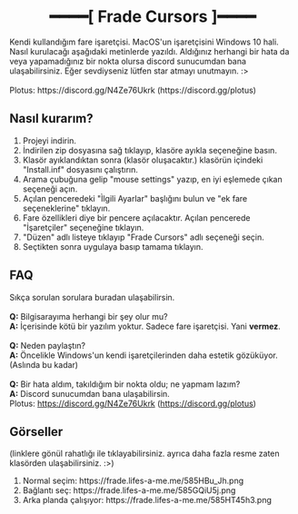 <h1 align="center">━━━━[ Frade Cursors ]━━━━</h1>
Kendi kullandığım fare işaretçisi. MacOS'un işaretçisini Windows 10 hali. Nasıl kurulacağı aşağıdaki metinlerde yazıldı. Aldığınız herhangi bir hata da veya yapamadığınız bir nokta olursa discord sunucumdan bana ulaşabilirsiniz. Eğer sevdiyseniz lütfen star atmayı unutmayın. :>
<br> <br>
Plotus: https://discord.gg/N4Ze76Ukrk (https://discord.gg/plotus)


## Nasıl kurarım?
<ol>
  <li>Projeyi indirin. </li>
  <li>İndirilen zip dosyasına sağ tıklayıp, klasöre ayıkla seçeneğine basın.</li>
  <li>Klasör ayıklandıktan sonra (klasör oluşacaktır.) klasörün içindeki "Install.inf" dosyasını çalıştırın.</li>
  <li>Arama çubuğuna gelip "mouse settings" yazıp, en iyi eşlemede çıkan seçeneği açın.</li>
  <li>Açılan penceredeki "Ìlgili Ayarlar" başlığını bulun ve "ek fare seçeneklerine" tıklayın.</li>
  <li>Fare özellikleri diye bir pencere açılacaktır. Açılan pencerede "İşaretçiler" seçeneğine tıklayın.</li>
  <li>"Düzen" adlı listeye tıklayıp "Frade Cursors" adlı seçeneği seçin.</li>
  <li>Seçtikten sonra uygulaya basıp tamama tıklayın.</li>
  <liTebrikler, artık yeni ve harika bir işaretçiniz var. :></li>
 </ol>

## FAQ
Sıkça sorulan sorulara buradan ulaşabilirsin.
<br><br>
**Q:** Bilgisarayıma herhangi bir şey olur mu?
<br>
**A:** İçerisinde kötü bir yazılım yoktur. Sadece fare işaretçisi. Yani **vermez**.
<br><br>
**Q:** Neden paylaştın?
<br>
**A:** Öncelikle Windows'un kendi işaretçilerinden daha estetik gözüküyor. (Aslında bu kadar)
<br><br>
**Q:** Bir hata aldım, takıldığım bir nokta oldu; ne yapmam lazım?
<br>
**A:** Discord sunucumdan bana ulaşabilirsin.
<br>
Plotus: https://discord.gg/N4Ze76Ukrk (https://discord.gg/plotus)


## Görseller
(linklere gönül rahatlığı ile tıklayabilirsiniz. ayrıca daha fazla resme zaten klasörden ulaşabilirsiniz. :>)
<ol>
<li>Normal seçim: https://frade.lifes-a-me.me/585HBu_Jh.png</li>
<li>Bağlantı seç: https://frade.lifes-a-me.me/585GQiU5j.png</li>
<li>Arka planda çalışıyor: https://frade.lifes-a-me.me/585HT45h3.png</li>
</ol>
